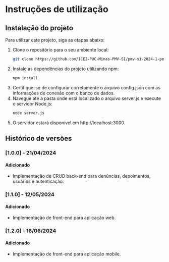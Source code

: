 # Instruções de utilização

## Instalação do projeto

Para utilizar este projeto, siga as etapas abaixo:

1. Clone o repositório para o seu ambiente local:
   ```bash
   git clone https://github.com/ICEI-PUC-Minas-PMV-SI/pmv-si-2024-1-pe6-t2-g4-minas-unidas.git
2. Instale as dependências do projeto utilizando npm:
    ```bash
    npm install
3. Certifique-se de configurar corretamente o arquivo config.json com as informações de conexão com o banco de dados.
4. Navegue até a pasta onde está localizado o arquivo server.js e execute o servidor Node.js:
    ```bash
    node server.js
5. O servidor estará disponível em http://localhost:3000.

## Histórico de versões

### [1.0.0] - 21/04/2024
#### Adicionado
- Implementação de CRUD back-end para denúncias, depoimentos, usuários e autenticação.

### [1.1.0] - 12/05/2024
#### Adicionado
- Implementação de front-end para aplicação web.

### [1.2.0] - 16/06/2024
#### Adicionado
- Implementação de front-end para aplicação mobile.